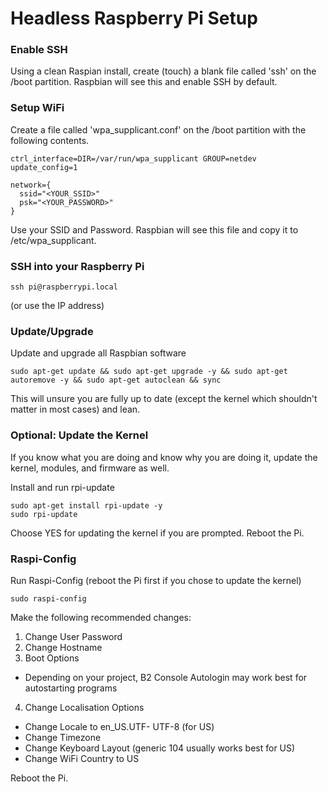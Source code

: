 # Headless Raspberry Pi Setup

### Enable SSH
Using a clean Raspian install, create (touch) a blank file called 'ssh' on the /boot partition.
Raspbian will see this and enable SSH by default.


### Setup WiFi
Create a file called 'wpa_supplicant.conf' on the /boot partition with the following contents.

```code
ctrl_interface=DIR=/var/run/wpa_supplicant GROUP=netdev
update_config=1

network={
  ssid="<YOUR_SSID>"
  psk="<YOUR_PASSWORD>"
}
```

Use your SSID and Password.  Raspbian will see this file and copy it to /etc/wpa_supplicant.


### SSH into your Raspberry Pi
```shell
ssh pi@raspberrypi.local
```
(or use the IP address)


### Update/Upgrade
Update and upgrade all Raspbian software
```shell
sudo apt-get update && sudo apt-get upgrade -y && sudo apt-get autoremove -y && sudo apt-get autoclean && sync
```
This will unsure you are fully up to date (except the kernel which shouldn't matter in most cases) and lean.


### Optional: Update the Kernel
If you know what you are doing and know why you are doing it, update the kernel, modules, and firmware as well.

Install and run rpi-update
```shell
sudo apt-get install rpi-update -y
sudo rpi-update
```

Choose YES for updating the kernel if you are prompted.
Reboot the Pi.


### Raspi-Config
Run Raspi-Config (reboot the Pi first if you chose to update the kernel)

```shell
sudo raspi-config
```

Make the following recommended changes:
1. Change User Password
2. Change Hostname
3. Boot Options
  * Depending on your project, B2 Console Autologin may work best for autostarting programs
4. Change Localisation Options
  * Change Locale to en_US.UTF- UTF-8 (for US)
  * Change Timezone
  * Change Keyboard Layout (generic 104 usually works best for US)
  * Change WiFi Country to US

Reboot the Pi.
